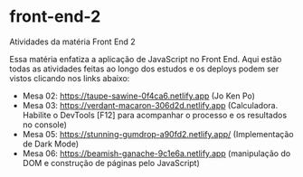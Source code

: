 # front-end-2
Atividades da matéria Front End 2

Essa matéria enfatiza a aplicação de JavaScript no Front End. Aqui estão todas as atividades feitas ao longo dos estudos e os deploys podem ser vistos clicando nos links abaixo:

+ Mesa 02: https://taupe-sawine-0f4ca6.netlify.app (Jo Ken Po)
+ Mesa 03: https://verdant-macaron-306d2d.netlify.app (Calculadora. Habilite o DevTools [F12] para acompanhar o processo e os resultados no console)
+ Mesa 05: https://stunning-gumdrop-a90fd2.netlify.app/ (Implementação de Dark Mode)
+ Mesa 06: https://beamish-ganache-9c1e6a.netlify.app (manipulação do DOM e construção de páginas pelo JavaScript)
